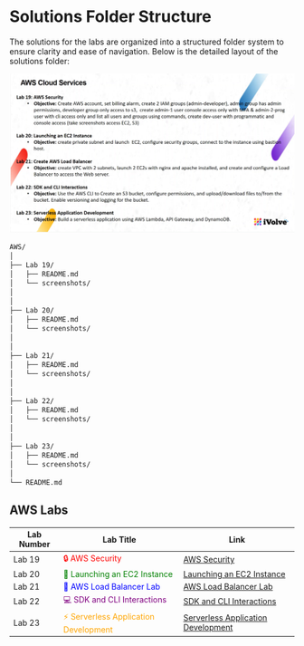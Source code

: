 # Solutions Folder Structure
The solutions for the labs are organized into a structured folder system to ensure clarity and ease of navigation. Below is the detailed layout of the solutions folder: 

![alt text](<screenshot/Screenshot 2024-05-27 103455.png>)
```
AWS/
│
├── Lab 19/
│   ├── README.md
│   └── screenshots/
│       
│       
├── Lab 20/
│   ├── README.md
│   └── screenshots/
│       
│       
├── Lab 21/
│   ├── README.md
│   └── screenshots/
│       
│       
├── Lab 22/
│   ├── README.md
│   └── screenshots/
│      
│       
├── Lab 23/
│   ├── README.md
│   └── screenshots/
│      
└── README.md
```

## AWS Labs

| Lab Number | Lab Title                                                                                                      | Link                                                                                   |
|------------|----------------------------------------------------------------------------------------------------------------|----------------------------------------------------------------------------------------|
| Lab 19     | <span style="color: red;">🔒 AWS Security</span>                                                               | [ AWS Security](https://github.com/gAhmedg/ivolve-traning/tree/main/AWS/lab19)  |
| Lab 20     | <span style="color: green;">🚀 Launching an EC2 Instance</span>                                                | [Launching an EC2 Instance](https://github.com/gAhmedg/ivolve-traning/tree/main/AWS/lab20)  |
| Lab 21     | <span style="color: blue;">🔄 AWS Load Balancer Lab</span>                                                     | [AWS Load Balancer Lab](https://github.com/gAhmedg/ivolve-traning/tree/main/AWS/lab21) |
| Lab 22     | <span style="color: purple;">💻 SDK and CLI Interactions</span>                                                | [SDK and CLI Interactions](https://github.com/gAhmedg/ivolve-traning/tree/main/AWS/lab22)  |
| Lab 23     | <span style="color: orange;">⚡ Serverless Application Development</span>                                       | [Serverless Application Development](https://github.com/gAhmedg/ivolve-traning/tree/main/AWS/lab23)  |

